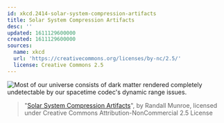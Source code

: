 ```yaml
---
id: xkcd.2414-solar-system-compression-artifacts
title: Solar System Compression Artifacts
desc: ''
updated: 1611129600000
created: 1611129600000
sources:
  name: xkcd
  url: 'https://creativecommons.org/licenses/by-nc/2.5/'
  license: Creative Commons 2.5
---
```

![Most of our universe consists of dark matter rendered completely undetectable by our spacetime codec's dynamic range issues.](https://imgs.xkcd.com/comics/solar_system_compression_artifacts.png)
> "[Solar System Compression Artifacts](https://xkcd.com/2414/)", by Randall Munroe, licensed under Creative Commons Attribution-NonCommercial 2.5 License
